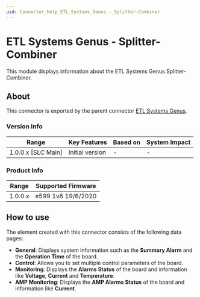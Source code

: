 ```yaml
---
uid: Connector_help_ETL_Systems_Genus_-_Splitter-Combiner
---
```


# ETL Systems Genus - Splitter-Combiner

This module displays information about the ETL Systems Genus Splitter-Combiner.

## About

This connector is exported by the parent connector [ETL Systems Genus](xref:Connector_help_ETL_Systems_Genus).

### Version Info

| Range                | Key Features     | Based on     | System Impact     |
|----------------------|------------------|--------------|-------------------|
| 1.0.0.x [SLC Main]   | Initial version  | -            | -                 |

### Product Info

| Range     | Supported Firmware     |
|-----------|------------------------|
| 1.0.0.x   | e599 1v6 19/6/2020     |

## How to use

The element created with this connector consists of the following data pages:

- **General**: Displays system information such as the **Summary Alarm** and the **Operation Time** of the board.
- **Control**: Allows you to set multiple control parameters of the board.
- **Monitoring**: Displays the **Alarms Status** of the board and information like **Voltage**, **Current** and **Temperature**.
- **AMP Monitoring**: Displays the **AMP Alarms Status** of the board and information like **Current**.
